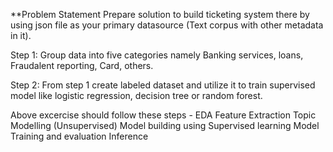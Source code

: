 **Problem Statement
Prepare solution to build ticketing system there by using json file as your primary datasource (Text corpus with other metadata in it).

Step 1: Group data into five categories namely Banking services, loans, Fraudalent reporting, Card, others.

Step 2: From step 1 create labeled dataset and utilize it to train supervised model like logistic regression, decision tree or random forest.

Above excercise should follow these steps - EDA Feature Extraction Topic Modelling (Unsupervised) Model building using Supervised learning Model Training and evaluation Inference
